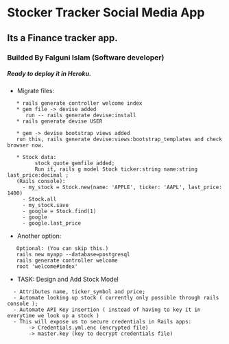 # Stocker Tracker Social Media App

## Its a Finance tracker app.


### Builded By Falguni Islam (Software developer)

##### Ready to deploy it in Heroku.


* Migrate files:
```
   * rails generate controller welcome index
   * gem file -> devise added
      run -- rails generate devise:install
   * rails generate devise USER

   * gem -> devise bootstrap views added
   run this, rails generate devise:views:bootstrap_templates and check browser now.

   * Stock data:  
         stock_quote gemfile added;
         Run it, rails g model Stock ticker:string name:string last_price:decimal ;
   (Rails console):
     - my_stock = Stock.new(name: 'APPLE', ticker: 'AAPL', last_price: 1400)
     - Stock.all
     - my_stock.save
     - google = Stock.find(1)
     - google
     - google.last_price

```
* Another option:

```
   Optional: (You can skip this.)
   rails new myapp --database=postgresql
   rails generate controller welcome
   root 'welcome#index'

```

* TASK: Design and Add Stock Model

```
  - Attributes name, ticker_symbol and price;
  - Automate looking up stock ( currently only possible through rails console );
  - Automate API Key insertion ( instead of having to key it in everytime we look up a stock )
  - This will expose us to secure credentials in Rails apps:
       -> Credentials.yml.enc (encrypted file)
       -> master.key (key to decrypt credentials file)

```

